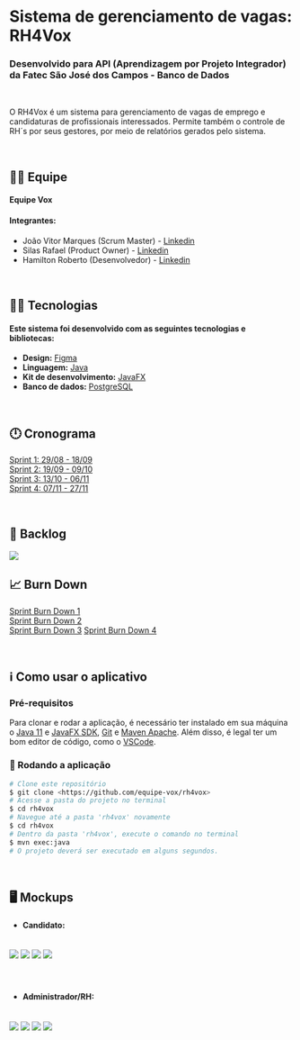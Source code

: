# Sistema de gerenciamento de vagas: RH4Vox

### Desenvolvido para API (Aprendizagem por Projeto Integrador) da Fatec São José dos Campos - Banco de Dados

<br>

<p align="left">O RH4Vox é um sistema para gerenciamento de vagas de emprego e candidaturas de profissionais interessados. Permite também o controle de RH´s por seus gestores, por meio de relatórios gerados pelo sistema.</p>

<br>

## 🙅‍♂️ Equipe

#### **Equipe Vox**

#### **Integrantes:** 
- João Vitor Marques (Scrum Master) - [Linkedin](https://www.linkedin.com/in/joao-vitor-da-silva-marques-944b461bb/)
- Silas Rafael (Product Owner) - [Linkedin]()
- Hamilton Roberto (Desenvolvedor) - [Linkedin]()

<br>

## 👨‍💻 Tecnologias

#### Este sistema foi desenvolvido com as seguintes tecnologias e bibliotecas:

- **Design:** [Figma](https://www.figma.com/)
- **Linguagem:** [Java](https://www.java.com/pt-BR/)
- **Kit de desenvolvimento:** [JavaFX](https://openjfx.io/)
- **Banco de dados:** [PostgreSQL](https://www.postgresql.org/)

<br>

## 🕛 Cronograma

<a href="https://github.com/equipe-vox/rh4vox/tree/master/images/backlog/backlogS1.JPG">Sprint 1: 29/08 - 18/09</a><br>
<a href="https://github.com/equipe-vox/rh4vox/tree/master/images/backlog/backlogS2.JPG">Sprint 2: 19/09 - 09/10</a><br>
<a href="https://github.com/equipe-vox/rh4vox/tree/master/images/backlog/backlogS3.JPG">Sprint 3: 13/10 - 06/11</a><br>
<a href="https://github.com/equipe-vox/rh4vox/tree/master/images/backlog/backlogS4.JPG">Sprint 4: 07/11 - 27/11</a><br> 


<br>

## 📃 Backlog

<img src="images/backlog/backlog.jpeg" />

<br>

## 📈 Burn Down

<a href="https://github.com/equipe-vox/rh4vox/tree/master/images/burndown/burndown-sp1.png">Sprint Burn Down 1</a>
<br>
<a href="https://github.com/equipe-vox/rh4vox/tree/master/images/burndown/burndown-sp2.png">Sprint Burn Down 2</a>
<br>
<a href="https://github.com/equipe-vox/rh4vox/tree/master/images/burndown/burndown-sp3.jpeg">Sprint Burn Down 3</a>
<a href="https://github.com/equipe-vox/rh4vox/tree/master/images/burndown/burndown-sp4.jpeg">Sprint Burn Down 4</a>




<br>

## ℹ️ Como usar o aplicativo

### Pré-requisitos

Para clonar e rodar a aplicação, é necessário ter instalado em sua máquina o [Java 11](https://www.java.com/pt-BR/) e [JavaFX SDK](https://www.oracle.com/java/technologies/install-javafx-sdk.html), [Git](https://git-scm.com) e [Maven Apache](https://maven.apache.org/).
Além disso, é legal ter um bom editor de código, como o [VSCode](https://code.visualstudio.com/).

### 🎲 Rodando a aplicação

```bash
# Clone este repositório
$ git clone <https://github.com/equipe-vox/rh4vox>
# Acesse a pasta do projeto no terminal
$ cd rh4vox
# Navegue até a pasta 'rh4vox' novamente
$ cd rh4vox
# Dentro da pasta 'rh4vox', execute o comando no terminal
$ mvn exec:java
# O projeto deverá ser executado em alguns segundos.
```
<br>

## 🖥️ Mockups

- #### **Candidato:**
<br>
<img src="images/mockups/login.png" />
<img src="images/mockups/home.png" />
<img src="images/mockups/candidacies.png" />
<img src="images/mockups/profile.png" />
<br>
<br>

#

- #### **Administrador/RH:**
<br>
<img src="images/mockups/home-adm.png" />
<img src="images/mockups/my-jobs.png" />
<img src="images/mockups/add-job-opportunity.png" />
<img src="images/mockups/add-rh.png" />
